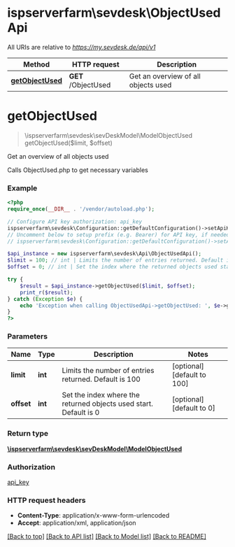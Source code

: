 # ispserverfarm\sevdesk\ObjectUsedApi

All URIs are relative to *https://my.sevdesk.de/api/v1*

Method | HTTP request | Description
------------- | ------------- | -------------
[**getObjectUsed**](ObjectUsedApi.md#getObjectUsed) | **GET** /ObjectUsed | Get an overview of all objects used


# **getObjectUsed**
> \ispserverfarm\sevdesk\sevDeskModel\ModelObjectUsed getObjectUsed($limit, $offset)

Get an overview of all objects used

Calls ObjectUsed.php to get necessary variables

### Example
```php
<?php
require_once(__DIR__ . '/vendor/autoload.php');

// Configure API key authorization: api_key
ispserverfarm\sevdesk\Configuration::getDefaultConfiguration()->setApiKey('token', 'YOUR_API_KEY');
// Uncomment below to setup prefix (e.g. Bearer) for API key, if needed
// ispserverfarm\sevdesk\Configuration::getDefaultConfiguration()->setApiKeyPrefix('token', 'Bearer');

$api_instance = new ispserverfarm\sevdesk\Api\ObjectUsedApi();
$limit = 100; // int | Limits the number of entries returned. Default is 100
$offset = 0; // int | Set the index where the returned objects used start. Default is 0

try {
    $result = $api_instance->getObjectUsed($limit, $offset);
    print_r($result);
} catch (Exception $e) {
    echo 'Exception when calling ObjectUsedApi->getObjectUsed: ', $e->getMessage(), PHP_EOL;
}
?>
```

### Parameters

Name | Type | Description  | Notes
------------- | ------------- | ------------- | -------------
 **limit** | **int**| Limits the number of entries returned. Default is 100 | [optional] [default to 100]
 **offset** | **int**| Set the index where the returned objects used start. Default is 0 | [optional] [default to 0]

### Return type

[**\ispserverfarm\sevdesk\sevDeskModel\ModelObjectUsed**](../Model/ModelObjectUsed.md)

### Authorization

[api_key](../../README.md#api_key)

### HTTP request headers

 - **Content-Type**: application/x-www-form-urlencoded
 - **Accept**: application/xml, application/json

[[Back to top]](#) [[Back to API list]](../../README.md#documentation-for-api-endpoints) [[Back to Model list]](../../README.md#documentation-for-models) [[Back to README]](../../README.md)

